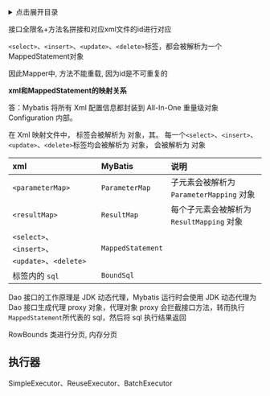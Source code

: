 <details>
<summary>点击展开目录</summary>
<!-- TOC -->


<!-- /TOC -->
</details>

接口全限名+方法名拼接和对应xml文件的id进行对应

`<select>`、`<insert>`、`<update>`、`<delete>`标签，都会被解析为一个MappedStatement对象

因此Mapper中, 方法不能重载, 因为id是不可重复的


**xml和MappedStatement的映射关系**

答：Mybatis 将所有 Xml 配置信息都封装到 All-In-One 重量级对象 Configuration 内部。

在 Xml 映射文件中，
标签会被解析为  对象，其。
每一个`<select>`、`<insert>`、`<update>`、`<delete>`标签均会被解析为  对象，
 会被解析为 对象


|xml|MyBatis|说明|
|:---|:---|:---|
|`<parameterMap>`|`ParameterMap`| 子元素会被解析为 `ParameterMapping` 对象|
|`<resultMap>`|`ResultMap`|每个子元素会被解析为 `ResultMapping` 对象|
|`<select>`、`<insert>`、`<update>`、`<delete>`|`MappedStatement`||
|标签内的 `sql`| `BoundSql`||



Dao 接口的工作原理是 JDK 动态代理，Mybatis 运行时会使用 JDK 动态代理为 Dao 接口生成代理 proxy 对象，代理对象 proxy 会拦截接口方法，转而执行`MappedStatement`所代表的 sql，然后将 sql 执行结果返回


RowBounds 类进行分页, 内存分页


## 执行器

SimpleExecutor、ReuseExecutor、BatchExecutor
